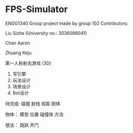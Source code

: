 # FPS-Simulator
ENGG1340 Group project made by group 102
Contributors:

  Liu Sizhe (University no.: 3036098041)

  Chan Aaron

  Zhuang Keju

第一人称射击游戏 (3D)
1. 写引擎
2. 玩法设计
3. 场景设计
4. Bot设计

待完成:
碰撞
射线
视距
刚体

物体：
  模型
  位置
  碰撞体
  方法

想法：
跳跃
开门